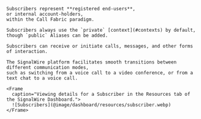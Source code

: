 <div 
  className="row">

  <div 
    className="col col--6">

    Subscribers represent **registered end-users**, 
    or internal account-holders, 
    within the Call Fabric paradigm.
    
    Subscribers always use the `private` [context](#contexts) by default, though `public` Aliases can be added.

    Subscribers can receive or initiate calls, messages, and other forms of interaction.
    
    The SignalWire platform facilitates smooth transitions between different communication modes,
    such as switching from a voice call to a video conference, or from a text chat to a voice call.

  </div>

  <div 
    className="col col--6">

    <Frame 
      caption="Viewing details for a Subscriber in the Resources tab of the SignalWire Dashboard.">
      ![Subscribers](@image/dashboard/resources/subscriber.webp)
    </Frame>

  </div>

</div>